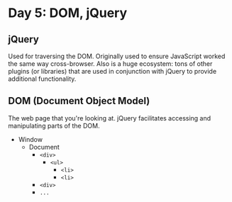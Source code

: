 # Day 5: DOM, jQuery
## jQuery
Used for traversing the DOM. Originally used to ensure JavaScript worked the same way cross-browser. Also is a huge ecosystem: tons of other plugins (or libraries) that are used in conjunction with jQuery to provide additional functionality.

## DOM (Document Object Model)
The web page that you're looking at. jQuery facilitates accessing and manipulating parts of the DOM.

* Window
	* Document
		* `<div>`
			* `<ul>`
				* `<li>`
				* `<li>`
		* `<div>`
		*	`...`